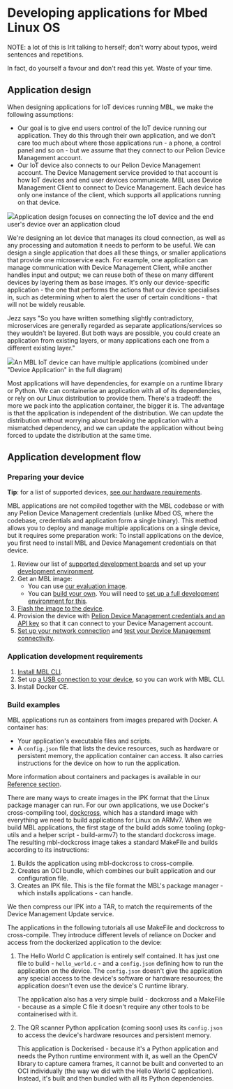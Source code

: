 # Developing applications for Mbed Linux OS

NOTE: a lot of this is Irit talking to herself; don't worry about typos, weird sentences and repetitions.

In fact, do yourself a favour and don't read this yet. Waste of your time.

## Application design

When designing applications for IoT devices running MBL, we make the following assumptions:

* Our goal is to give end users control of the IoT device running our application. They do this through their own application, and we don't care too much about where those applications run - a phone, a control panel and so on - but we assume that they connect to our Pelion Device Management account.
* Our IoT device also connects to our Pelion Device Management account. The Device Management service provided to that account is how IoT devices and end user devices communicate. MBL uses Device Management Client to connect to Device Management. Each device has only one instance of the client, which supports all applications running on that device.

<!--need a comment here about it being post 0.6...-->

<span class="images">![](https://s3-us-west-2.amazonaws.com/mbed-linux-os-docs-images/applications_map_highlight.png)<span>Application design focuses on connecting the IoT device and the end user's device over an application cloud</span></span>

We're designing an Iot device that manages its cloud connection, as well as any processing and automation it needs to perform to be useful. We can design a single application that does all these things, or smaller applications that provide one microservice each. For example, one application can manage communication with Device Management Client, while another handles input and output; we can reuse both of these on many different devices by layering them as base images. It's only our device-specific application - the one that performs the actions that our device specialises in, such as determining when to alert the user of certain conditions - that will not be widely reusable.

Jezz says "So you have written something slightly contradictory, microservices are generally regarded as separate applications/services so they wouldn't be layered. But both ways are possible, you could create an application from existing layers, or many applications each one from a different existing layer."

<!--I have two problems with this diagram: 1. it doesn't show that DM Client is part of MBL and therefore all apps use the same instance of it. 2. It doesn't show building a layered application. . -->

<span class="images">![](https://s3-us-west-2.amazonaws.com/mbed-linux-os-docs-images/multi_apps.png)<span>An MBL IoT device can have multiple applications (combined under "Device Application" in the full diagram)</span></span>

Most applications will have dependencies, for example on a runtime library or Python. We can containerise an application with all of its dependencies, or rely on our Linux distribution to provide them. There's a tradeoff: the more we pack into the application container, the bigger it is. The advantage is that the application is independent of the distribution. We can update the distribution without worrying about breaking the application with a mismatched dependency, and we can update the application without being forced to update the distribution at the same time.

## Application development flow

### Preparing your device

<span class="tips">**Tip**: for a list of supported devices, [see our hardware requirements]().</span>

MBL applications are not compiled together with the MBL codebase or with any Pelion Device Management credentials (unlike Mbed OS, where the codebase, credentials and application form a single binary). This method allows you to deploy and manage multiple applications on a single device, but it requires some preparation work: To install applications on the device, you first need to install MBL and Device Management credentials on that device.

1. Review our list of [supported development boards](../first-image/hardware.html) and set up your [development environment](../first-image/development-environment.html).
1. Get an MBL image:
    * You can use [our evaluation image]().<!--when will we have this?-->
    * You can [build your own](). You will need to [set up a full development environment for this](../first-image/building-an-mbl-image.html).
1. [Flash the image to the device](../first-image/writing-and-booting-the-disk-image.html).
1. Provision the device with [Pelion Device Management credentials and an API key](../first-image/pelion-device-management-accounts-and-certificates.html) so that it can connect to your Device Management account.
1. [Set up your network connection](../first-image/connecting-to-a-network-and-pelion-device-management.html) and [test your Device Management connectivity](../first-image/verifying-that-the-device-is-connected-to-device-management.html).


### Application development requirements

1. [Install MBL CLI](../develop-apps/setting-up.html).
1. Set up [a USB connection to your device](), so you can work with MBL CLI.
1. Install Docker CE.

### Build examples

MBL applications run as containers from images prepared with Docker. A container has:

* Your application's executable files and scripts.
* A `config.json` file that lists the device resources, such as hardware or persistent memory, the application container can access. It also carries instructions for the device on how to run the application.

<span class="tips">More information about containers and packages is available in our [Reference section](../references/application-containers-and-packages.html).</span>

There are many ways to create images in the IPK format that the Linux package manager can run. For our own applications, we use Docker's cross-compiling tool, [dockcross](https://github.com/dockcross/dockcross), which has a standard image with everything we need to build applications for Linux on ARMv7. When we build MBL applications, the first stage of the build adds some tooling (opkg-utils and a helper script - build-armv7) to the standard dockcross image. The resulting mbl-dockcross image takes a standard MakeFile and builds according to its instructions:

1. Builds the application using mbl-dockcross to cross-compile.
1. Creates an OCI bundle, which combines our built application and our configuration file.
1. Creates an IPK file. This is the file format the MBL's package manager - which installs applications - can handle.

We then compress our IPK into a TAR, to match the requirements of the Device Management Update service.

The applications in the following tutorials all use MakeFile and dockcross to cross-compile. They introduce different levels of reliance on Docker and access from the dockerized application to the device:

1. The Hello World C application is entirely self contained. It has just one file to build - `hello_world.c` - and a `config.json` defining how to run the application on the device. The `config.json` doesn't give the application any special access to the device's software or hardware resources; the application doesn't even use the device's C runtime library.

    The application also has a very simple build - dockcross and a MakeFile - because as a simple C file it doesn't require any other tools to be containerised with it.

1. The QR scanner Python application (coming soon) uses its `config.json` to access the device's hardware resources and persistent memory.

    This application is Dockerised - because it's a Python application and needs the Python runtime environment with it, as well an the OpenCV library to capture camera frames, it cannot be built and converted to an OCI individually (the way we did with the Hello World C application). Instead, it's built and then bundled with all its Python dependencies.
